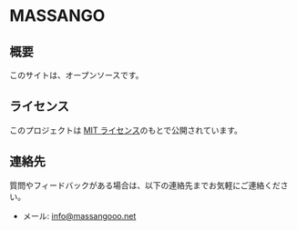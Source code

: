 # MASSANGO

## 概要

このサイトは、オープンソースです。


## ライセンス

このプロジェクトは [MIT ライセンス](LICENSE.txt)のもとで公開されています。

## 連絡先

質問やフィードバックがある場合は、以下の連絡先までお気軽にご連絡ください。

- メール: info@massangooo.net
